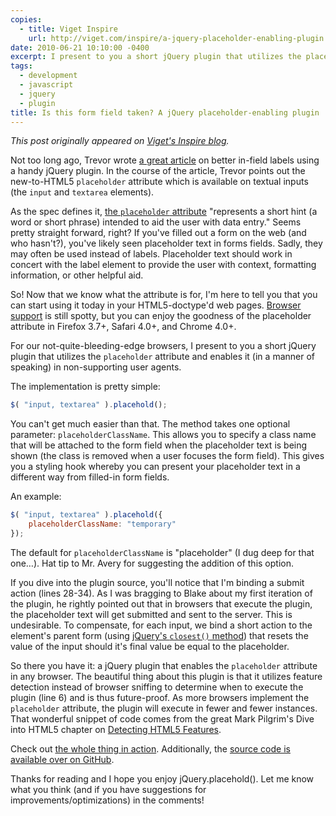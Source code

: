 ```yaml
---
copies:
  - title: Viget Inspire
    url: http://viget.com/inspire/a-jquery-placeholder-enabling-plugin
date: 2010-06-21 10:10:00 -0400
excerpt: I present to you a short jQuery plugin that utilizes the placeholder attribute and enables it (in a manner of speaking) in non-supporting user agents.
tags:
  - development
  - javascript
  - jquery
  - plugin
title: Is this form field taken? A jQuery placeholder-enabling plugin
---
```


_This post originally appeared on [Viget's Inspire blog](http://viget.com/inspire/a-jquery-placeholder-enabling-plugin)._

Not too long ago, Trevor wrote [a great article](http://www.viget.com/inspire/a-better-jquery-in-field-label-plugin/) on better in-field labels using a handy jQuery plugin. In the course of the article, Trevor points out the new-to-HTML5 `placeholder` attribute which is available on textual inputs (the `input` and `textarea` elements).

As the spec defines it, [the `placeholder` attribute](http://dev.w3.org/html5/spec/Overview.html#the-placeholder-attribute) "represents a short hint (a word or short phrase) intended to aid the user with data entry." Seems pretty straight forward, right? If you've filled out a form on the web (and who hasn't?), you've likely seen placeholder text in forms fields. Sadly, they may often be used instead of labels. Placeholder text should work in concert with the label element to provide the user with context, formatting information, or other helpful aid.

So! Now that we know what the attribute is for, I'm here to tell you that you can start using it today in your HTML5-doctype'd web pages. [Browser support](http://diveintohtml5.org/forms.html#placeholder) is still spotty, but you can enjoy the goodness of the placeholder attribute in Firefox 3.7+, Safari 4.0+, and Chrome 4.0+.

For our not-quite-bleeding-edge browsers, I present to you a short jQuery plugin that utilizes the `placeholder` attribute and enables it (in a manner of speaking) in non-supporting user agents.

The implementation is pretty simple:

```js
$( "input, textarea" ).placehold();
```

You can't get much easier than that. The method takes one optional parameter: `placeholderClassName`. This allows you to specify a class name that will be attached to the form field when the placeholder text is being shown (the class is removed when a user focuses the form field). This gives you a styling hook whereby you can present your placeholder text in a different way from filled-in form fields.

An example:

```js
$( "input, textarea" ).placehold({
    placeholderClassName: "temporary"
});
```

The default for `placeholderClassName` is "placeholder" (I dug deep for that one…). Hat tip to Mr. Avery for suggesting the addition of this option.

If you dive into the plugin source, you'll notice that I'm binding a submit action (lines 28-34). As I was bragging to Blake about my first iteration of the plugin, he rightly pointed out that in browsers that execute the plugin, the placeholder text will get submitted and sent to the server. This is undesirable. To compensate, for each input, we bind a short action to the element's parent form (using [jQuery's `closest()` method](http://api.jquery.com/closest/)) that resets the value of the input should it's final value be equal to the placeholder.

So there you have it: a jQuery plugin that enables the `placeholder` attribute in any browser. The beautiful thing about this plugin is that it utilizes feature detection instead of browser sniffing to determine when to execute the plugin (line 6) and is thus future-proof. As more browsers implement the `placeholder` attribute, the plugin will execute in fewer and fewer instances. That wonderful snippet of code comes from the great Mark Pilgrim's Dive into HTML5 chapter on [Detecting HTML5 Features](http://diveintohtml5.org/detect.html).

Check out [the whole thing in action](http://www.viget.com/uploads/file/jquery-placehold/). Additionally, the [source code is available over on GitHub](http://github.com/jgarber623/jquery-placehold).

Thanks for reading and I hope you enjoy jQuery.placehold(). Let me know what you think (and if you have suggestions for improvements/optimizations) in the comments!